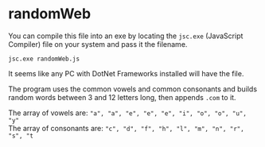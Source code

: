 # randomWeb
You can compile this file into an exe by locating the `jsc.exe` (JavaScript Compiler) file on your system and pass it the filename. 

`jsc.exe randomWeb.js`

It seems like any PC with DotNet Frameworks installed will have the file.

The program uses the common vowels and common consonants and builds random words between 3 and 12 letters long, then appends `.com` to it.

The array of vowels are:
`"a", "a", "e", "e", "e", "i", "o", "o", "u", "y"`<br>
The array of consonants are:
`"c", "d", "f", "h", "l", "m", "n", "r", "s", "t`<br>


